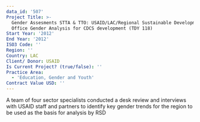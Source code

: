 ```yaml
---
data_id: '507'
Project Title: >-
  Gender Assesments STTA & TTO: USAID/LAC/Regional Sustainable Development
  Office Gender Analysis for CDCS development (TDY 118)
Start Year: '2012'
End Year: '2012'
ISO3 Code: ''
Region: ''
Country: LAC
Client/ Donor: USAID
Is Current Project? (true/false): ''
Practice Area:
  - 'Education, Gender and Youth'
Contract Value USD: ''
---
```

A team of four sector specialists conducted a desk review and interviews with USAID staff and partners to identify key gender trends for the region to be used as the basis for analysis by RSD